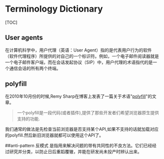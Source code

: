 # Terminology Dictionary
[TOC]

## User agents
在计算机科学中，用户代理（英语：User Agent）指的是代表用户行为的软件（软件代理程序）所提供的对自己的一个标识符。例如，一个电子邮件阅读器就是一个电子邮件客户端，而在会话发起协议（SIP）中，用户代理的术语指代的是一个通信会话的所有两个终端。

## polyfill
在2010年10月份的时候,Remy Sharp在博客上发表了一篇关于术语"[polyfill](https://remysharp.com/2010/10/08/what-is-a-polyfill)"的文章。

> 一个polyfill是一段代码(或者插件),提供了那些开发者们希望浏览器原生提供支持的功能.

我们通常的做法是先检查当前浏览器是否支持某个API,如果不支持的话就加载对应的polyfill.然后新旧浏览器就都可以使用这个API了。


##anti-pattern
反模式
是指用来解决问题的带有共同性的不良方法。它们已经经过研究并分类，以防止日后重蹈覆辙，并能在研发尚未投产时辨认出来。
